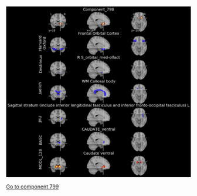 


![798](preliminary/798.jpg "Component 798")

[Go to component 799](https://parietal-inria.github.io/MODL_atlas/1024/799 "Component 799")